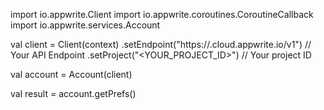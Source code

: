 import io.appwrite.Client
import io.appwrite.coroutines.CoroutineCallback
import io.appwrite.services.Account

val client = Client(context)
    .setEndpoint("https://<REGION>.cloud.appwrite.io/v1") // Your API Endpoint
    .setProject("<YOUR_PROJECT_ID>") // Your project ID

val account = Account(client)

val result = account.getPrefs()
